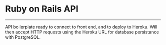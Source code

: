 # Ruby on Rails API
----
API boilerplate ready to connect to front end, and to deploy to Heroku. 
Will then accept HTTP requests using the Heroku URL for database persistance with PostgreSQL.
